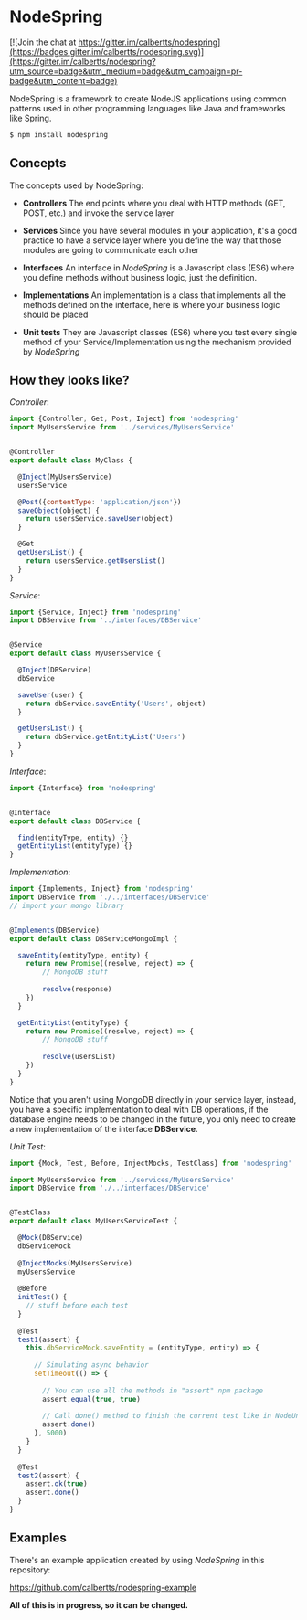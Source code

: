 # NodeSpring

[![Join the chat at https://gitter.im/calbertts/nodespring](https://badges.gitter.im/calbertts/nodespring.svg)](https://gitter.im/calbertts/nodespring?utm_source=badge&utm_medium=badge&utm_campaign=pr-badge&utm_content=badge)

NodeSpring is a framework to create NodeJS applications using common patterns used in other programming languages like Java and frameworks like Spring.

```bash
$ npm install nodespring
```


## Concepts
The concepts used by NodeSpring:

* **Controllers**
  The end points where you deal with HTTP methods (GET, POST, etc.) and invoke the service layer
  
* **Services**
  Since you have several modules in your application, it's a good practice to have a service layer where you define the way that those modules are going to communicate each other

* **Interfaces**
  An interface in *NodeSpring* is a Javascript class (ES6) where you define methods without business logic, just the definition.
  
* **Implementations**
  An implementation is a class that implements all the methods defined on the interface, here is where your business logic should be placed

* **Unit tests**
  They are Javascript classes (ES6) where you test every single method of your Service/Implementation using the mechanism provided by *NodeSpring*


## How they looks like?

*Controller*:
```javascript
import {Controller, Get, Post, Inject} from 'nodespring'
import MyUsersService from '../services/MyUsersService'


@Controller
export default class MyClass {

  @Inject(MyUsersService)
  usersService

  @Post({contentType: 'application/json'})
  saveObject(object) {
    return usersService.saveUser(object)
  }

  @Get
  getUsersList() {
    return usersService.getUsersList()
  }
}
```


*Service*:
```javascript
import {Service, Inject} from 'nodespring'
import DBService from '../interfaces/DBService'


@Service
export default class MyUsersService {

  @Inject(DBService)
  dbService

  saveUser(user) {
    return dbService.saveEntity('Users', object)
  }

  getUsersList() {
    return dbService.getEntityList('Users')
  }
}
```


*Interface*:
```javascript
import {Interface} from 'nodespring'


@Interface
export default class DBService {

  find(entityType, entity) {}
  getEntityList(entityType) {}
}

```


*Implementation*:
```javascript
import {Implements, Inject} from 'nodespring'
import DBService from './../interfaces/DBService'
// import your mongo library


@Implements(DBService)
export default class DBServiceMongoImpl {

  saveEntity(entityType, entity) {
    return new Promise((resolve, reject) => {
        // MongoDB stuff
        
        resolve(response)
    })
  }

  getEntityList(entityType) {
    return new Promise((resolve, reject) => {
        // MongoDB stuff
        
        resolve(usersList)
    })
  }
}

```

Notice that you aren't using MongoDB directly in your service layer, instead, you have a specific implementation to deal with DB operations, if the database engine needs to be changed in the future, you only need to create a new implementation of the interface **DBService**.


*Unit Test*:

```javascript
import {Mock, Test, Before, InjectMocks, TestClass} from 'nodespring'

import MyUsersService from '../services/MyUsersService'
import DBService from './../interfaces/DBService'


@TestClass
export default class MyUsersServiceTest {

  @Mock(DBService)
  dbServiceMock
  
  @InjectMocks(MyUsersService)
  myUsersService
  
  @Before
  initTest() {
    // stuff before each test
  }
  
  @Test
  test1(assert) {
    this.dbServiceMock.saveEntity = (entityType, entity) => {
    
      // Simulating async behavior
      setTimeout(() => {
      
        // You can use all the methods in "assert" npm package
        assert.equal(true, true)
        
        // Call done() method to finish the current test like in NodeUnit
        assert.done()
      }, 5000)
    }
  }
  
  @Test
  test2(assert) {
    assert.ok(true)
    assert.done()
  }
}

```


## Examples
There's an example application created by using *NodeSpring* in this repository:

https://github.com/calbertts/nodespring-example


**All of this is in progress, so it can be changed.**

